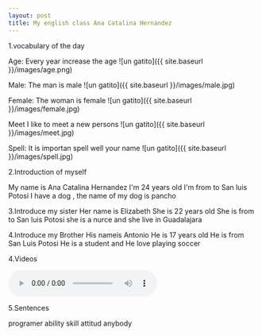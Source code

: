 ```yaml
---
layout: post
title: My english class Ana Catalina Hernandez
---
```


1.vocabulary of the day

Age:
Every year increase the age 
![un gatito]({{ site.baseurl }}/images/age.png)

Male:
The man is male
![un gatito]({{ site.baseurl }}/images/male.jpg)

Female:
The woman is female
![un gatito]({{ site.baseurl }}/images/female.jpg)

Meet
I like to meet a new persons 
![un gatito]({{ site.baseurl }}/images/meet.jpg)

Spell:
It is importan spell well your name
![un gatito]({{ site.baseurl }}/images/spell.jpg)


2.Introduction of myself

My name is Ana Catalina Hernandez 
I'm 24 years old
I'm from to San luis Potosi 
I have a dog , the name of my dog is pancho



3.Introduce my sister
Her name is Elizabeth 
She is 22 years old 
She is from to San luis Potosi
she is a nurce and she live in Guadalajara



4.Introduce my Brother
His nameis Antonio
He is 17 years old 
He is from San Luis Potosi
He is a student and He love playing soccer





4.Videos

![attached audio](Voz001.m4a)

5.Sentences

programer
ability
skill
attitud
anybody




